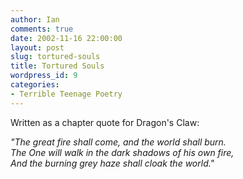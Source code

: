 ```yaml
---
author: Ian
comments: true
date: 2002-11-16 22:00:00
layout: post
slug: tortured-souls
title: Tortured Souls
wordpress_id: 9
categories:
- Terrible Teenage Poetry
---
```


Written as a chapter quote for Dragon's Claw:

*"The great fire shall come, and the world shall burn.<br/>
The One will walk in the dark shadows of his own fire,<br/>
And the burning grey haze shall cloak the world."*
